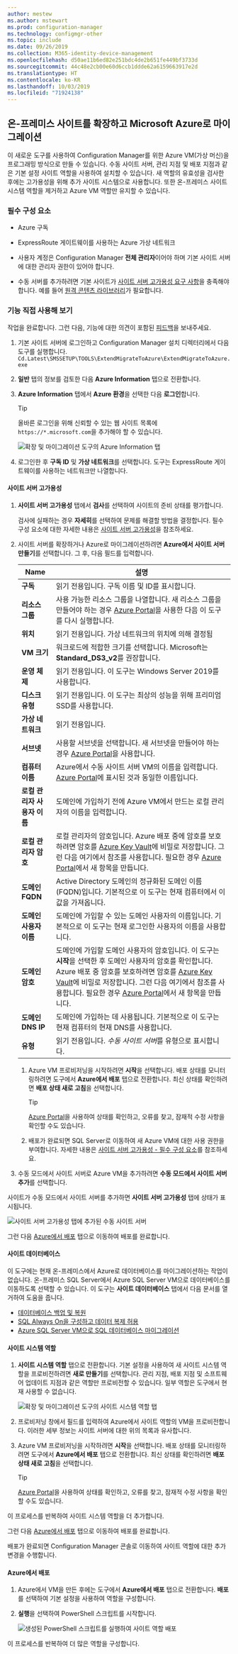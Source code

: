 ```yaml
---
author: mestew
ms.author: mstewart
ms.prod: configuration-manager
ms.technology: configmgr-other
ms.topic: include
ms.date: 09/26/2019
ms.collection: M365-identity-device-management
ms.openlocfilehash: d50ae11b6ed82e251bdc4de2b651fe449bf3733d
ms.sourcegitcommit: 44c48e2cb00e60d6ccb1ddde62a6159663917e2d
ms.translationtype: HT
ms.contentlocale: ko-KR
ms.lasthandoff: 10/03/2019
ms.locfileid: "71924138"
---
```

## <a name="bkmk_Azure-migration"></a> 온-프레미스 사이트를 확장하고 Microsoft Azure로 마이그레이션

<!--3556022-->

이 새로운 도구를 사용하여 Configuration Manager를 위한 Azure VM(가상 머신)을 프로그래밍 방식으로 만들 수 있습니다. 수동 사이트 서버, 관리 지점 및 배포 지점과 같은 기본 설정 사이트 역할을 사용하여 설치할 수 있습니다. 새 역할의 유효성을 검사한 후에는 고가용성을 위해 추가 사이트 시스템으로 사용합니다. 또한 온-프레미스 사이트 시스템 역할을 제거하고 Azure VM 역할만 유지할 수 있습니다.

### <a name="prerequisites"></a>필수 구성 요소

- Azure 구독

- ExpressRoute 게이트웨이를 사용하는 Azure 가상 네트워크

<!-- - A standalone primary site. A hierarchy with a central administration site isn't currently supported. can comment this out because TP only supports a standalone primary!-->

- 사용자 계정은 Configuration Manager **전체 관리자**이어야 하며 기본 사이트 서버에 대한 관리자 권한이 있어야 합니다.

- 수동 서버를 추가하려면 기본 사이트가 [사이트 서버 고가용성 요구 사항](/sccm/core/servers/deploy/configure/site-server-high-availability#prerequisites)을 충족해야 합니다. 예를 들어 [원격 콘텐츠 라이브러리](/sccm/core/plan-design/hierarchy/the-content-library#bkmk_remote)가 필요합니다.

### <a name="try-it-out"></a>기능 직접 사용해 보기

작업을 완료합니다. 그런 다음, 기능에 대한 의견이 포함된 [피드백](/sccm/core/understand/find-help#product-feedback)을 보내주세요.

1. 기본 사이트 서버에 로그인하고 Configuration Manager 설치 디렉터리에서 다음 도구를 실행합니다. `Cd.Latest\SMSSETUP\TOOLS\ExtendMigrateToAzure\ExtendMigrateToAzure.exe`

1. **일반** 탭의 정보를 검토한 다음 **Azure Information** 탭으로 전환합니다.

1. **Azure Information** 탭에서 **Azure 환경**을 선택한 다음 **로그인**합니다.
  
    > [!TIP]
    > 올바른 로그인을 위해 신뢰할 수 있는 웹 사이트 목록에 `https://*.microsoft.com`을 추가해야 할 수 있습니다.

    ![확장 및 마이그레이션 도구의 Azure Information 탭](../../media/3556022-azure-information-tab.png)

1. 로그인한 후 **구독 ID** 및 **가상 네트워크**를 선택합니다. 도구는 ExpressRoute 게이트웨이를 사용하는 네트워크만 나열합니다.

#### <a name="site-server-high-availability"></a>사이트 서버 고가용성

1. **사이트 서버 고가용성** 탭에서 **검사**를 선택하여 사이트의 준비 상태를 평가합니다.

    검사에 실패하는 경우 **자세히**를 선택하여 문제를 해결할 방법을 결정합니다. 필수 구성 요소에 대한 자세한 내용은 [사이트 서버 고가용성](/sccm/core/servers/deploy/configure/site-server-high-availability#prerequisites)을 참조하세요.

2. 사이트 서버를 확장하거나 Azure로 마이그레이션하려면 **Azure에서 사이트 서버 만들기**를 선택합니다. 그 후, 다음 필드를 입력합니다.

    |Name|설명|
    |---|---|
    |**구독**|읽기 전용입니다. 구독 이름 및 ID를 표시합니다.|
    |**리소스 그룹**| 사용 가능한 리소스 그룹을 나열합니다. 새 리소스 그룹을 만들어야 하는 경우 [Azure Portal](https://portal.azure.com)을 사용한 다음 이 도구를 다시 실행합니다.|
    |**위치**| 읽기 전용입니다. 가상 네트워크의 위치에 의해 결정됨|
    |**VM 크기**|워크로드에 적합한 크기를 선택합니다. Microsoft는 **Standard_DS3_v2**를 권장합니다.|
    |**운영 체제**|읽기 전용입니다. 이 도구는 Windows Server 2019를 사용합니다.|
    |**디스크 유형**|읽기 전용입니다. 이 도구는 최상의 성능을 위해 프리미엄 SSD를 사용합니다.|
    |**가상 네트워크**|읽기 전용입니다.|
    |**서브넷**|사용할 서브넷을 선택합니다. 새 서브넷을 만들어야 하는 경우 [Azure Portal](https://portal.azure.com)을 사용합니다.|
    |**컴퓨터 이름**|Azure에서 수동 사이트 서버 VM의 이름을 입력합니다. [Azure Portal](https://portal.azure.com)에 표시된 것과 동일한 이름입니다.|
    |**로컬 관리자 사용자 이름**|도메인에 가입하기 전에 Azure VM에서 만드는 로컬 관리자의 이름을 입력합니다.|
    |**로컬 관리자 암호**|로컬 관리자의 암호입니다. Azure 배포 중에 암호를 보호하려면 암호를 [Azure Key Vault](https://docs.microsoft.com/azure/key-vault/key-vault-overview)에 비밀로 저장합니다. 그런 다음 여기에서 참조를 사용합니다. 필요한 경우 [Azure Portal](https://portal.azure.com)에서 새 항목을 만듭니다.|
    |**도메인 FQDN**|Active Directory 도메인의 정규화된 도메인 이름(FQDN)입니다. 기본적으로 이 도구는 현재 컴퓨터에서 이 값을 가져옵니다.|
    |**도메인 사용자 이름**|도메인에 가입할 수 있는 도메인 사용자의 이름입니다. 기본적으로 이 도구는 현재 로그인한 사용자의 이름을 사용합니다.|
    |**도메인 암호**|도메인에 가입할 도메인 사용자의 암호입니다. 이 도구는 **시작**을 선택한 후 도메인 사용자의 암호를 확인합니다. Azure 배포 중 암호를 보호하려면 암호를 [Azure Key Vault](https://docs.microsoft.com/azure/key-vault/key-vault-overview)에 비밀로 저장합니다. 그런 다음 여기에서 참조를 사용합니다. 필요한 경우 [Azure Portal](https://portal.azure.com)에서 새 항목을 만듭니다.|
    |**도메인 DNS IP**|도메인에 가입하는 데 사용됩니다. 기본적으로 이 도구는 현재 컴퓨터의 현재 DNS를 사용합니다.|
    |**유형**|읽기 전용입니다. *수동 사이트 서버*를 유형으로 표시합니다.|

    1. Azure VM 프로비저닝을 시작하려면 **시작**을 선택합니다. 배포 상태를 모니터링하려면 도구에서 **Azure에서 배포** 탭으로 전환합니다. 최신 상태를 확인하려면 **배포 상태 새로 고침**을 선택합니다.

        > [!TIP]
        > [Azure Portal](https://portal.azure.com)을 사용하여 상태를 확인하고, 오류를 찾고, 잠재적 수정 사항을 확인할 수도 있습니다.

    1. 배포가 완료되면 SQL Server로 이동하여 새 Azure VM에 대한 사용 권한을 부여합니다. 자세한 내용은 [사이트 서버 고가용성 - 필수 구성 요소](/sccm/core/servers/deploy/configure/site-server-high-availability#prerequisites)를 참조하세요.

3. 수동 모드에서 사이트 서버로 Azure VM을 추가하려면 **수동 모드에서 사이트 서버 추가**를 선택합니다.

사이트가 수동 모드에서 사이트 서버를 추가하면 **사이트 서버 고가용성** 탭에 상태가 표시됩니다.

![사이트 서버 고가용성 탭에 추가된 수동 사이트 서버](../../media/3556022-site-server-passive-mode.png)

그런 다음 [Azure에서 배포](#bkmk_deploy-azure) 탭으로 이동하여 배포를 완료합니다.

#### <a name="site-database"></a>사이트 데이터베이스

이 도구에는 현재 온-프레미스에서 Azure로 데이터베이스를 마이그레이션하는 작업이 없습니다. 온-프레미스 SQL Server에서 Azure SQL Server VM으로 데이터베이스를 이동하도록 선택할 수 있습니다. 이 도구는 **사이트 데이터베이스** 탭에서 다음 문서를 열거하여 도움을 줍니다.

- [데이터베이스 백업 및 복원](/sccm/core/servers/manage/backup-and-recovery)
- [SQL Always On을 구성하고 데이터 복제 허용](/sccm/core/servers/deploy/configure/sql-server-alwayson-for-a-highly-available-site-database#changes-for-site-backup)
- [Azure SQL Server VM으로 SQL 데이터베이스 마이그레이션](/azure/virtual-machines/windows/sql/virtual-machines-windows-migrate-sql)

#### <a name="site-system-roles"></a>사이트 시스템 역할

1. **사이트 시스템 역할** 탭으로 전환합니다. 기본 설정을 사용하여 새 사이트 시스템 역할을 프로비전하려면 **새로 만들기**를 선택합니다. 관리 지점, 배포 지점 및 소프트웨어 업데이트 지점과 같은 역할만 프로비전할 수 있습니다. 일부 역할은 도구에서 현재 사용할 수 없습니다.

    ![확장 및 마이그레이션 도구의 사이트 시스템 역할 탭](../../media/3556022-site-system-roles-tab.png)

1. 프로비저닝 창에서 필드를 입력하여 Azure에서 사이트 역할의 VM을 프로비전합니다. 이러한 세부 정보는 사이트 서버에 대한 위의 목록과 유사합니다.

1. Azure VM 프로비저닝을 시작하려면 **시작**을 선택합니다. 배포 상태를 모니터링하려면 도구에서 **Azure에서 배포** 탭으로 전환합니다. 최신 상태를 확인하려면 **배포 상태 새로 고침**을 선택합니다.

    > [!TIP]
    > [Azure Portal](https://portal.azure.com)을 사용하여 상태를 확인하고, 오류를 찾고, 잠재적 수정 사항을 확인할 수도 있습니다.

이 프로세스를 반복하여 사이트 시스템 역할을 더 추가합니다.

그런 다음 [Azure에서 배포](#bkmk_deploy-azure) 탭으로 이동하여 배포를 완료합니다.

배포가 완료되면 Configuration Manager 콘솔로 이동하여 사이트 역할에 대한 추가 변경을 수행합니다.

#### <a name="bkmk_deploy-azure"></a> Azure에서 배포

1. Azure에서 VM을 만든 후에는 도구에서 **Azure에서 배포** 탭으로 전환합니다. **배포**를 선택하여 기본 설정을 사용하여 역할을 구성합니다.

1. **실행**을 선택하여 PowerShell 스크립트를 시작합니다.

    ![생성된 PowerShell 스크립트를 실행하여 사이트 역할 배포](../../media/3556022-run-powershell-script-deployment.png)

이 프로세스를 반복하여 더 많은 역할을 구성합니다.

